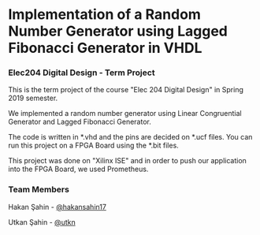 # Implementation of a Random Number Generator using Lagged Fibonacci Generator in VHDL

### Elec204 Digital Design - Term Project

This is the term project of the course "Elec 204 Digital Design" in Spring 2019 semester.

We implemented a random number generator using Linear Congruential Generator and Lagged Fibonacci Generator.

The code is written in *.vhd and the pins are decided on *.ucf files. You can run this project on a FPGA Board using the *.bit files.

This project was done on "Xilinx ISE" and in order to push our application into the FPGA Board, we used Prometheus.


### Team Members

Hakan Şahin - [@hakansahin17](https://github.com/hakansahin17)

Utkan Şahin - [@utkn](https://github.com/utkn)
